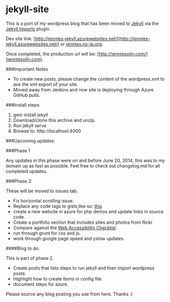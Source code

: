 jekyll-site
===========

This is a port of my wordpress blog that has been moved to [Jekyll](http://jekyllrb.com/) via the [Jekyll Imports](http://import.jekyllrb.com/) plugin.

Dev site link: [http://jenntes-jekyll.azurewebsites.net/](http://jenntes-jekyll.azurewebsites.net/) or [jenntes.no-ip.org](http://jenntes.no-ip.org/).

Once completed, the production url will be: [http://jenntesolin.com/](jenntesolin.com).


###Important Notes
- To create new posts, please change the content of the wordpress.xml to ave the xml export of your site.
- Moved away from Jenkins and now site is deploying through Azure GitHub pulls.

###Install steps:
1. gem install jekyll
2. Download/clone this archive and unzip.
3. Run jekyll serve
4. Browse to: http://localhost:4000

###Upcoming updates:

###Phase 1

Any updates in this phase were on and before June 20, 2014, this was to my domain up as fast as possible. Feel free to check out changelog.md for all completed updates.

###Phase 2:

These will be moved to issues tab.

- Fix horizontal scrolling issue.
- Replace any code tags to gists,like so: [this](https://workshop.avatarnewyork.com/post/jekyll-gist-tag/)
- create a new website in azure for php demos and update links in source code.
- Create a portfolio section that includes sites and photos from flickr
- Compare against the [Web Accessibility Checklist](http://a11yproject.com/checklist.html)
- run through grunt for css and js.
- work through google page speed and yslow updates.

####Blog to do:

This is part of phase 2.

- Create posts that lists steps to run jekyll and then import wordpress posts.
- Highlight how to create items in config file.
- document steps for azure.


Please source any blog posting you use from here. Thanks :)